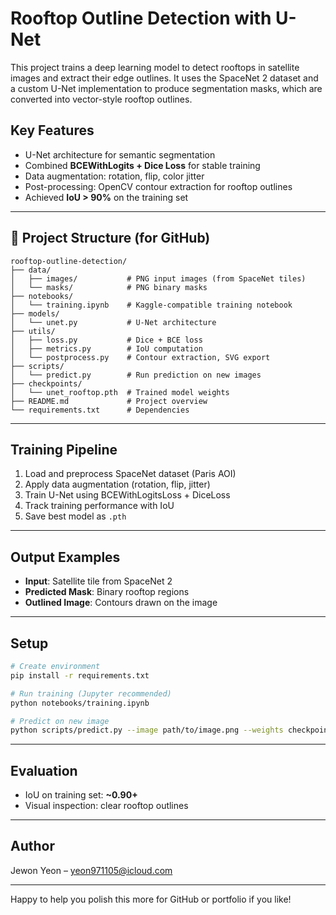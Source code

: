 # Rooftop Outline Detection with U-Net

This project trains a deep learning model to detect rooftops in satellite images and extract their edge outlines. It uses the SpaceNet 2 dataset and a custom U-Net implementation to produce segmentation masks, which are converted into vector-style rooftop outlines.

## Key Features
- U-Net architecture for semantic segmentation
- Combined **BCEWithLogits + Dice Loss** for stable training
- Data augmentation: rotation, flip, color jitter
- Post-processing: OpenCV contour extraction for rooftop outlines
- Achieved **IoU > 90%** on the training set

---

## 📁 Project Structure (for GitHub)

```
rooftop-outline-detection/
├── data/
│   ├── images/           # PNG input images (from SpaceNet tiles)
│   └── masks/            # PNG binary masks
├── notebooks/
│   └── training.ipynb    # Kaggle-compatible training notebook
├── models/
│   └── unet.py           # U-Net architecture
├── utils/
│   ├── loss.py           # Dice + BCE loss
│   ├── metrics.py        # IoU computation
│   └── postprocess.py    # Contour extraction, SVG export
├── scripts/
│   └── predict.py        # Run prediction on new images
├── checkpoints/
│   └── unet_rooftop.pth  # Trained model weights
├── README.md             # Project overview
└── requirements.txt      # Dependencies
```

---

## Training Pipeline
1. Load and preprocess SpaceNet dataset (Paris AOI)
2. Apply data augmentation (rotation, flip, jitter)
3. Train U-Net using BCEWithLogitsLoss + DiceLoss
4. Track training performance with IoU
5. Save best model as `.pth`

---

## Output Examples
- **Input**: Satellite tile from SpaceNet 2
- **Predicted Mask**: Binary rooftop regions
- **Outlined Image**: Contours drawn on the image

---

## Setup
```bash
# Create environment
pip install -r requirements.txt

# Run training (Jupyter recommended)
python notebooks/training.ipynb

# Predict on new image
python scripts/predict.py --image path/to/image.png --weights checkpoints/unet_rooftop.pth
```

---

## Evaluation
- IoU on training set: **~0.90+**
- Visual inspection: clear rooftop outlines

---

##  Author
Jewon Yeon – yeon971105@icloud.com

---

Happy to help you polish this more for GitHub or portfolio if you like!
